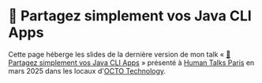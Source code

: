 # 🔗 Partagez simplement vos Java CLI Apps

Cette page héberge les slides de la dernière version de mon talk « [🔗 Partagez simplement vos Java CLI Apps](./Partagez_simplement_vos_Java_CLI_Apps.pdf) » présenté à [Human Talks Paris](https://www.meetup.com/fr-FR/humantalks-paris/events/306459030/) en mars 2025 dans les locaux d'[OCTO Technology](https://octo.com/).
